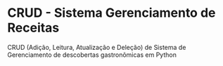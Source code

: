 # CRUD - Sistema Gerenciamento de Receitas
CRUD (Adição, Leitura, Atualização e Deleção) de Sistema de Gerenciamento de descobertas gastronômicas em Python
